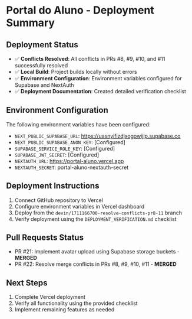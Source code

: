 # Portal do Aluno - Deployment Summary

## Deployment Status
- ✅ **Conflicts Resolved**: All conflicts in PRs #8, #9, #10, and #11 successfully resolved
- ✅ **Local Build**: Project builds locally without errors
- ✅ **Environment Configuration**: Environment variables configured for Supabase and NextAuth
- ✅ **Deployment Documentation**: Created detailed verification checklist

## Environment Configuration
The following environment variables have been configured:
- `NEXT_PUBLIC_SUPABASE_URL`: https://uasnyifizdjxogowijip.supabase.co
- `NEXT_PUBLIC_SUPABASE_ANON_KEY`: [Configured]
- `SUPABASE_SERVICE_ROLE_KEY`: [Configured]
- `SUPABASE_JWT_SECRET`: [Configured]
- `NEXTAUTH_URL`: https://portal-aluno.vercel.app
- `NEXTAUTH_SECRET`: portal-aluno-nextauth-secret

## Deployment Instructions
1. Connect GitHub repository to Vercel
2. Configure environment variables in Vercel dashboard
3. Deploy from the `devin/1711166700-resolve-conflicts-pr8-11` branch
4. Verify deployment using the `DEPLOYMENT_VERIFICATION.md` checklist

## Pull Requests Status
- PR #21: Implement avatar upload using Supabase storage buckets - **MERGED**
- PR #22: Resolve merge conflicts in PRs #8, #9, #10, #11 - **MERGED**

## Next Steps
1. Complete Vercel deployment
2. Verify all functionality using the provided checklist
3. Implement remaining features as needed
